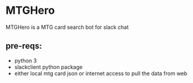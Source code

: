 # MTGHero
MTGHero is a MTG card search bot for slack chat

## pre-reqs: 
- python 3
- slackclient python package 
- either local mtg card json or internet access to pull the data from web
